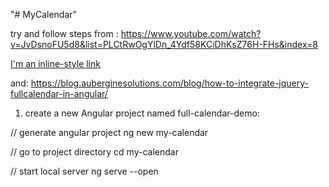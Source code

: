 "# MyCalendar" 



try and follow steps from :
https://www.youtube.com/watch?v=JvDsnoFU5d8&list=PLCtRwOgYlDn_4Ydf58KCiDhKsZ76H-FHs&index=8

[I'm an inline-style link](https://www.google.com)

and:
https://blog.auberginesolutions.com/blog/how-to-integrate-jquery-fullcalendar-in-angular/


1. create a new Angular project named full-calendar-demo:

// generate angular project
ng new my-calendar

// go to project directory
cd my-calendar

// start local server
ng serve --open
